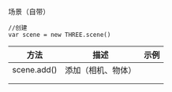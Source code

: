 场景（自带）



```
//创建
var scene = new THREE.scene()
```



| 方法        | 描述               | 示例 |
| ----------- | ------------------ | ---- |
| scene.add() | 添加（相机、物体） |      |
|             |                    |      |
|             |                    |      |

